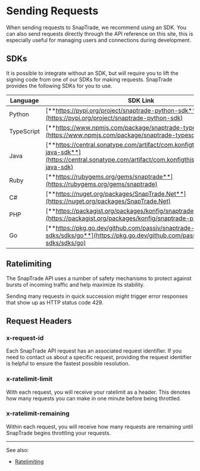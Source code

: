 # Sending Requests

When sending requests to SnapTrade, we recommend using an SDK. You can also send requests directly through the API reference on this site, this is especially useful for managing users and connections during development.

## SDKs

It is possible to integrate without an SDK, but will require you to lift the signing code from one of our SDKs for making requests. SnapTrade provides the following SDKs for you to use.

| **Language** | **SDK Link** |
| --- | --- |
| Python | [**https://pypi.org/project/snaptrade-python-sdk**](https://pypi.org/project/snaptrade-python-sdk) |
| TypeScript | [**https://www.npmjs.com/package/snaptrade-typescript-sdk**](https://www.npmjs.com/package/snaptrade-typescript-sdk) |
| Java | [**https://central.sonatype.com/artifact/com.konfigthis/snaptrade-java-sdk**](https://central.sonatype.com/artifact/com.konfigthis/snaptrade-java-sdk) |
| Ruby | [**https://rubygems.org/gems/snaptrade**](https://rubygems.org/gems/snaptrade) |
| C# | [**https://nuget.org/packages/SnapTrade.Net**](https://nuget.org/packages/SnapTrade.Net) |
| PHP | [**https://packagist.org/packages/konfig/snaptrade-php-sdk**](https://packagist.org/packages/konfig/snaptrade-php-sdk) |
| Go | [**https://pkg.go.dev/github.com/passiv/snaptrade-sdks/sdks/go**](https://pkg.go.dev/github.com/passiv/snaptrade-sdks/sdks/go) |

## Ratelimiting

The SnapTrade API uses a number of safety mechanisms to protect against bursts of incoming traffic and help maximize its stability.

Sending many requests in quick succession might trigger error responses that show up as HTTP status code 429.

## Request Headers

### x-request-id

Each SnapTrade API request has an associated request identifier. If you need to contact us about a specific request, providing the request identifier is helpful to ensure the fastest possible resolution.

### x-ratelimit-limit

With each request, you will receive your ratelimit as a header. This denotes how many requests you can make in one minute before being throttled.

### x-ratelimit-remaining

Within each request, you will receive how many requests are remaining until SnapTrade begins throttling your requests. 

---

See also:
- [Ratelimiting](https://docs.snaptrade.com/docs/ratelimiting)
